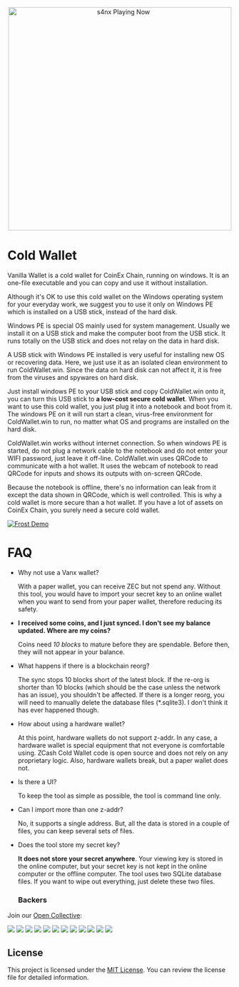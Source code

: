 <p align="center">
   <img src="https://readme-spotify-status-rho.vercel.app/api/run-spotify-status.py" alt="s4nx Playing Now" width="500" />
<p align="center">

# Cold Wallet


Vanilla Wallet is a cold wallet for CoinEx Chain, running on windows. It is an one-file executable and you can copy and use it without installation.

Although it's OK to use this cold wallet on the Windows operating system for your everyday work, we suggest you to use it only on Windows PE which is installed on a USB stick, instead of the hard disk.

Windows PE is special OS mainly used for system management. Usually we install it on a USB stick and make the computer boot from the USB stick. It runs totally on the USB stick and does not relay on the data in hard disk.

A USB stick with Windows PE installed is very useful for installing new OS or recovering data. Here, we just use it as an isolated clean environment to run ColdWallet.win. Since the data on hard disk can not affect it, it is free from the viruses and spywares on hard disk.

Just install windows PE to your USB stick and copy ColdWallet.win onto it, you can turn this USB stick to **a low-cost secure cold wallet**. When you want to use this cold wallet, you just plug it into a notebook and boot from it. The windows PE on it will run start a clean, virus-free environment for ColdWallet.win to run, no matter what OS and programs are installed on the hard disk.

ColdWallet.win works without internet connection. So when windows PE is started, do not plug a network cable to the notebook and do not enter your WIFI password, just leave it off-line. ColdWallet.win uses QRCode to communicate with a hot wallet. It uses the webcam of notebook to read QRCode for inputs and shows its outputs with on-screen QRCode.

Because the notebook is offline, there's no information can leak from it except the data shown in QRCode, which is well controlled. This is why a cold wallet is more secure than a hot wallet. If you have a lot of assets on CoinEx Chain, you surely need a secure cold wallet.

<a href="https://zachalam.github.io/frost/"><img src="https://media.giphy.com/media/l0NgSuCl5bdQr7KPS/giphy.gif" title="Frost Demo"/></a> 

# FAQ

- Why not use a Vanx wallet?
  
  With a paper wallet, you can receive ZEC but not spend any. Without this tool, you would have to
  import your secret key to an online wallet when you want to send from your paper wallet,
  therefore reducing its safety.
  
- **I received some coins, and I just synced. I don't see my balance updated. Where are my coins?**

  Coins need *10 blocks* to mature before they are spendable. Before then, they will not appear in your
balance. 
  
- What happens if there is a blockchain reorg?

  The sync stops 10 blocks short of the latest block. If the re-org is shorter than 10 blocks (which
  should be the case unless the network has an issue), you shouldn't be affected. If there is 
  a longer reorg, you will need to manually delete the database files (*.sqlite3). I don't think
  it has ever happened though.
  
- How about using a hardware wallet?

  At this point, hardware wallets do not support z-addr. In any case, a hardware wallet is special
equipment that not everyone is comfortable using. ZCash Cold Wallet code is open source and
  does not rely on any proprietary logic. Also, hardware wallets break, but a paper wallet
  does not.
  
- Is there a UI?

  To keep the tool as simple as possible, the tool is command line only.

- Can I import more than one z-addr?

  No, it supports a single address. But, all the data is stored in a couple of files, you can keep
several sets of files.
  
- Does the tool store my secret key?

  **It does not store your secret anywhere**. Your viewing key is stored in the online computer, but 
your secret key is not kept in the online computer or the offline computer. The tool uses two SQLite
  database files. If you want to wipe out everything, just delete these two files.

  ### Backers

Join our [Open Collective](https://opencollective.com/democracyearth):

<a href="https://opencollective.com/democracyearth/backer/0/website"><img src="https://opencollective.com/democracyearth/backer/0/avatar.svg"></a>
<a href="https://opencollective.com/democracyearth/backer/1/website"><img src="https://opencollective.com/democracyearth/backer/1/avatar.svg"></a>
<a href="https://opencollective.com/democracyearth/backer/2/website"><img src="https://opencollective.com/democracyearth/backer/2/avatar.svg"></a>
<a href="https://opencollective.com/democracyearth/backer/3/website"><img src="https://opencollective.com/democracyearth/backer/3/avatar.svg"></a>
<a href="https://opencollective.com/democracyearth/backer/4/website"><img src="https://opencollective.com/democracyearth/backer/4/avatar.svg"></a>
<a href="https://opencollective.com/democracyearth/backer/5/website"><img src="https://opencollective.com/democracyearth/backer/5/avatar.svg"></a>
<a href="https://opencollective.com/democracyearth/backer/6/website"><img src="https://opencollective.com/democracyearth/backer/6/avatar.svg"></a>
<a href="https://opencollective.com/democracyearth/backer/7/website"><img src="https://opencollective.com/democracyearth/backer/7/avatar.svg"></a>
<a href="https://opencollective.com/democracyearth/backer/8/website"><img src="https://opencollective.com/democracyearth/backer/8/avatar.svg"></a>
<a href="https://opencollective.com/democracyearth/backer/9/website"><img src="https://opencollective.com/democracyearth/backer/9/avatar.svg"></a>
<a href="https://opencollective.com/democracyearth/backer/10/website"><img src="https://opencollective.com/democracyearth/backer/10/avatar.svg"></a>
<a href="https://opencollective.com/democracyearth/backer/11/website"><img src="https://opencollective.com/democracyearth/backer/11/avatar.svg"></a>
## License

This project is licensed under the [MIT License](LICENSE). You can review the license file for detailed information.

